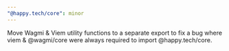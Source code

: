 ```yaml
---
"@happy.tech/core": minor
---
```


Move Wagmi & Viem utility functions to a separate export to fix a bug where viem & @wagmi/core were always required to import @happy.tech/core.
